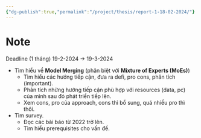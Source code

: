 ```yaml
---
{"dg-publish":true,"permalink":"/project/thesis/report-1-18-02-2024/"}
---
```



# Note

Deadline (1 tháng) 19-2-2024 -> 19-3-2024
- Tìm hiểu về **Model Merging** (phân biệt với **Mixture of Experts (MoEs)**)
	- Tìm hiểu các hướng tiếp cận, đưa ra defi, pro cons, phân tích (important).
	- Phân tích những hướng tiếp cận phù hợp với resources (data, pc) của mình sau đó phát triển tiếp lên.
	- Xem cons, pro của approach, cons thì bổ sung, quá nhiều pro thì thôi.
- Tìm survey.
	- Đọc các bài báo từ 2022 trở lên.
	- Tìm hiểu prerequisites cho vấn đề.
